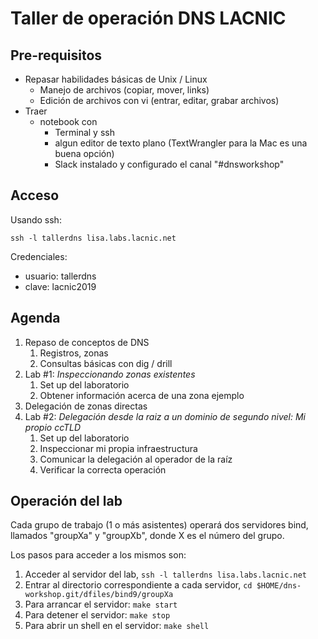 # Taller de operación DNS LACNIC

## Pre-requisitos

- Repasar habilidades básicas de Unix / Linux
  - Manejo de archivos (copiar, mover, links)
  - Edición de archivos con vi (entrar, editar, grabar archivos)
- Traer
  - notebook con
    - Terminal y ssh
    - algun editor de texto plano (TextWrangler para la Mac es una buena opción)
    - Slack instalado y configurado el canal "#dnsworkshop"

## Acceso

Usando ssh:

```
ssh -l tallerdns lisa.labs.lacnic.net 
```

Credenciales:

- usuario: tallerdns
- clave: lacnic2019

## Agenda

1. Repaso de conceptos de DNS
   1. Registros, zonas
   2. Consultas básicas con dig / drill
2. Lab #1: _Inspeccionando zonas existentes_
   1. Set up del laboratorio
   2. Obtener información acerca de una zona ejemplo
3. Delegación de zonas directas
4. Lab #2: _Delegación desde la raiz a un dominio de segundo nivel: Mi propio ccTLD_
   1. Set up del laboratorio
   2. Inspeccionar mi propia infraestructura
   3. Comunicar la delegación al operador de la raíz
   4. Verificar la correcta operación



## Operación del lab

Cada grupo de trabajo (1 o más asistentes) operará dos servidores bind, llamados "groupXa" y "groupXb", donde X es el número del grupo.

Los pasos para acceder a los mismos son:

1. Acceder al servidor del lab, ```ssh -l tallerdns lisa.labs.lacnic.net```
2. Entrar al directorio correspondiente a cada servidor, ```cd $HOME/dns-workshop.git/dfiles/bind9/groupXa```
3. Para arrancar el servidor: ```make start```
4. Para detener el servidor: ```make stop```
5. Para abrir un shell en el servidor: ```make shell```



